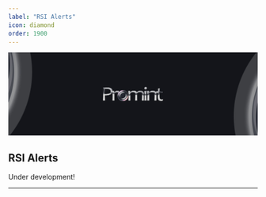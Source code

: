 ```yaml
---
label: "RSI Alerts"
icon: diamond
order: 1900
---
```


![](/static/headers/promint-banner.jpg)


## RSI Alerts

Under development!

---